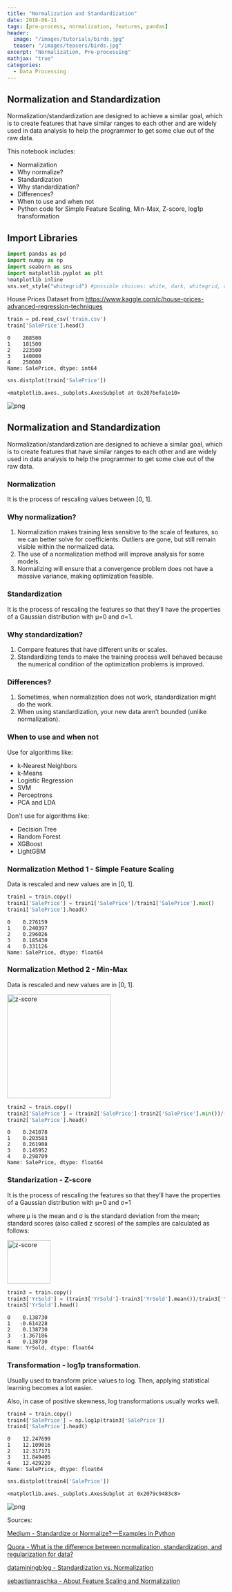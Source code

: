 ```yaml
---
title: "Normalization and Standardization"
date: 2018-06-11
tags: [pre-process, normalization, features, pandas]
header:
  image: "/images/tutorials/birds.jpg"
  teaser: "/images/teasers/birds.jpg"
excerpt: "Normalization, Pre-processing"
mathjax: "true"
categories:
  - Data Processing
---
```


## Normalization and Standardization

Normalization/standardization are designed to achieve a similar goal, which is to create features that have similar ranges to each other and are widely used in data analysis to help the programmer to get some clue out of the raw data.

This notebook includes:

- Normalization
- Why normalize?
- Standardization
- Why standardization?
- Differences?
- When to use and when not
- Python code for Simple Feature Scaling, Min-Max, Z-score, log1p transformation

## Import Libraries


```python
import pandas as pd
import numpy as np
import seaborn as sns 
import matplotlib.pyplot as plt
%matplotlib inline 
sns.set_style("whitegrid") #possible choices: white, dark, whitegrid, darkgrid, ticks
```

House Prices Dataset from https://www.kaggle.com/c/house-prices-advanced-regression-techniques


```python
train = pd.read_csv('train.csv')
train['SalePrice'].head()
```




    0    208500
    1    181500
    2    223500
    3    140000
    4    250000
    Name: SalePrice, dtype: int64




```python
sns.distplot(train['SalePrice'])
```




    <matplotlib.axes._subplots.AxesSubplot at 0x207befa1e10>




![png](Normalization-Standardization_files/Normalization-Standardization_5_1.png)


## Normalization and Standardization
Normalization/standardization are designed to achieve a similar goal, which is to create features that have similar ranges to each other and are widely used in data analysis to help the programmer to get some clue out of the raw data.

### Normalization
It is the process of rescaling values between [0, 1].

### Why normalization?
1. Normalization makes training less sensitive to the scale of features, so we can better solve for coefficients. Outliers are gone, but still remain visible within the normalized data. 
2. The use of a normalization method will improve analysis for some models.
3. Normalizing will ensure that a convergence problem does not have a massive variance, making optimization feasible.

### Standardization
It is the process of rescaling the features so that they’ll have the properties of a Gaussian distribution with μ=0 and σ=1.

### Why standardization?
1. Compare features that have different units or scales.
2. Standardizing tends to make the training process well behaved because the numerical condition of the optimization problems is improved.

### Differences?
1. Sometimes, when normalization does not work, standardization might do the work.
2. When using standardization, your new data aren’t bounded (unlike normalization).

### When to use and when not
Use for algorithms like:
- k-Nearest Neighbors
- k-Means
- Logistic Regression
- SVM
- Perceptrons
- PCA and LDA

Don't use for algorithms like:
- Decision Tree
- Random Forest
- XGBoost
- LightGBM

### Normalization Method 1 - Simple Feature Scaling
Data is rescaled and new values are in [0, 1].


```python
train1 = train.copy()
train1['SalePrice'] = train1['SalePrice']/train1['SalePrice'].max()
train1['SalePrice'].head()
```




    0    0.276159
    1    0.240397
    2    0.296026
    3    0.185430
    4    0.331126
    Name: SalePrice, dtype: float64



### Normalization Method 2 - Min-Max

Data is rescaled and new values are in [0, 1].

<img src="https://cdn-images-1.medium.com/max/800/0*oRhJXkyKqqYp8--e." alt="z-score" style="width: 240px;"/>


```python
train2 = train.copy()
train2['SalePrice'] = (train2['SalePrice']-train2['SalePrice'].min())/(train2['SalePrice'].max()-train2['SalePrice'].min())
train2['SalePrice'].head()
```




    0    0.241078
    1    0.203583
    2    0.261908
    3    0.145952
    4    0.298709
    Name: SalePrice, dtype: float64



### Standarization - Z-score 
It is the process of rescaling the features so that they’ll have the properties of a Gaussian distribution with μ=0 and σ=1

where μ is the mean and σ is the standard deviation from the mean; standard scores (also called z scores) of the samples are calculated as follows:

<img src="https://cdn-images-1.medium.com/max/800/1*w5nOX2X-62jGQ6_52nqmFA@2x.png" alt="z-score" style="width: 100px;"/>


```python
train3 = train.copy()
train3['YrSold'] = (train3['YrSold']-train3['YrSold'].mean())/train3['YrSold'].std()
train3['YrSold'].head()
```




    0    0.138730
    1   -0.614228
    2    0.138730
    3   -1.367186
    4    0.138730
    Name: YrSold, dtype: float64



### Transformation - log1p transformation.
Usually used to transform price values to log. Then, applying statistical learning becomes a lot easier.

Also, in case of positive skewness, log transformations usually works well.


```python
train4 = train.copy()
train4['SalePrice'] = np.log1p(train3['SalePrice'])
train4['SalePrice'].head()
```




    0    12.247699
    1    12.109016
    2    12.317171
    3    11.849405
    4    12.429220
    Name: SalePrice, dtype: float64




```python
sns.distplot(train4['SalePrice'])
```




    <matplotlib.axes._subplots.AxesSubplot at 0x2079c9483c8>




![png](Normalization-Standardization_files/Normalization-Standardization_15_1.png)


Sources:

<a href='https://medium.com/@rrfd/standardize-or-normalize-examples-in-python-e3f174b65dfc'>Medium - Standardize or Normalize? — Examples in Python</a>

<a href='https://www.quora.com/What-is-the-difference-between-normalization-standardization-and-regularization-for-data'>Quora - What is the difference between normalization, standardization, and regularization for data?</a>

<a href='http://www.dataminingblog.com/standardization-vs-normalization/'>dataminingblog - Standardization vs. Normalization</a>

<a href='http://sebastianraschka.com/Articles/2014_about_feature_scaling.html'>sebastianraschka - About Feature Scaling and Normalization</a>
